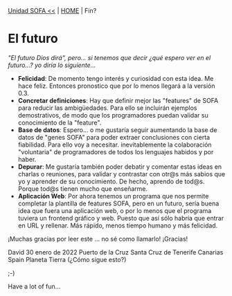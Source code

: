 [Unidad SOFA <<](sofa.md) | [HOME](../README.md) | Fin?

# El futuro

_"El futuro Dios dirá", pero... si tenemos que decir ¿qué espero ver en el futuro...? yo diría lo siguiente..._

* **Felicidad**: De momento tengo interés y curiosidad con esta idea. Me hace feliz. Entonces pronostico que por lo menos llegará a la versión 0.3.
* **Concretar definiciones**: Hay que definir mejor las "features" de SOFA para reducir las ambigüedades. Para ello se incluirán ejemplos demostrativos, de modo que los programadores puedan validar su conocimiento de la "feature".
* **Base de datos**: Espero... o me gustaría seguir aumentando la base de datos de "genes SOFA" para poder extraer conclusiones con cierta fiabilidad. Para ello voy a necesitar. inevitablemente la colaboración "voluntaria" de programadores de todos los lenguajes habidos y por haber.
* **Depurar**: Me gustaría también poder debatir y comentar estas ideas en charlas o reuniones, para validar y contrastar con otr@s más sabios que yo y aprender de su conocimiento. De hecho, aprendo de tod@s. Porque tod@s tienen mucho que enseñarme.
* **Aplicación Web**: Por ahora tenemos un programa que nos permite completar la plantilla de features SOFA, pero en un futuro, sería buena idea que fuera una aplicación web, o por lo menos que el programa tuviera un frontend gráfico y web. Puesto que así sólo habría que entrar en URL y rellenar. Más rápido, menos tiempo humano y más felicidad.

¡Muchas gracias por leer este ... no sé como llamarlo!
¡Gracias!

David
30 enero de 2022
Puerto de la Cruz
Santa Cruz de Tenerife
Canarias
Spain
Planeta Tierra
(¿Cómo sigue esto?)

;-)

Have a lot of fun...
